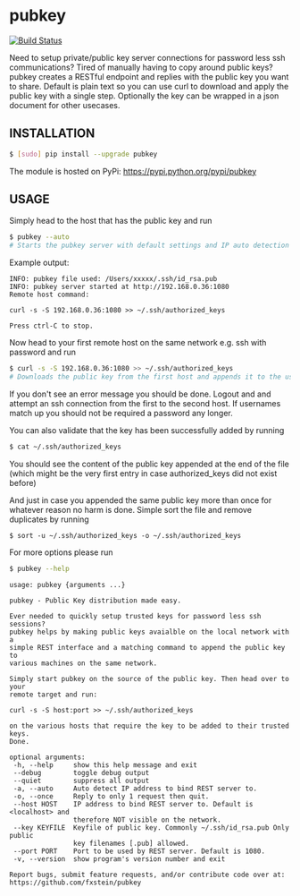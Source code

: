 # pubkey
[![Build Status](https://travis-ci.org/fxstein/pubkey.svg?branch=master)](https://travis-ci.org/fxstein/pubkey)

Need to setup private/public key server connections for password less ssh communications? Tired of manually having to copy around public keys? pubkey creates a RESTful endpoint and replies with the public key you want to share. Default is plain text so you can use curl to download and apply the public key with a single step. Optionally the key can be wrapped in a json document for other usecases.

INSTALLATION
------------
```bash
$ [sudo] pip install --upgrade pubkey
```
The module is hosted on PyPi: https://pypi.python.org/pypi/pubkey

USAGE
-----

Simply head to the host that has the public key and run

```bash
$ pubkey --auto
# Starts the pubkey server with default settings and IP auto detection
```
Example output:
```
INFO: pubkey file used: /Users/xxxxx/.ssh/id_rsa.pub
INFO: pubkey server started at http://192.168.0.36:1080
Remote host command:

curl -s -S 192.168.0.36:1080 >> ~/.ssh/authorized_keys

Press ctrl-C to stop.

```
Now head to your first remote host on the same network e.g. ssh with password and run
```bash
$ curl -s -S 192.168.0.36:1080 >> ~/.ssh/authorized_keys
# Downloads the public key from the first host and appends it to the users authorized_keys
```
If you don't see an error message you should be done. Logout and and attempt an ssh connection from the first to the second host. If usernames match up you should not be required a password any longer.

You can also validate that the key has been successfully added by running
```bash
$ cat ~/.ssh/authorized_keys
```
You should see the content of the public key appended at the end of the file (which might be the very first entry in case authorized_keys did not exist before)

And just in case you appended the same public key more than once for whatever reason no harm is done. Simple sort the file and remove duplicates by running
```
$ sort -u ~/.ssh/authorized_keys -o ~/.ssh/authorized_keys
```

For more options please run
```bash
$ pubkey --help
```
```
usage: pubkey {arguments ...}

pubkey - Public Key distribution made easy.

Ever needed to quickly setup trusted keys for password less ssh sessions?
pubkey helps by making public keys avaialble on the local network with a
simple REST interface and a matching command to append the public key to
various machines on the same network.

Simply start pubkey on the source of the public key. Then head over to your
remote target and run:

curl -s -S host:port >> ~/.ssh/authorized_keys

on the various hosts that require the key to be added to their trusted keys.
Done.

optional arguments:
 -h, --help     show this help message and exit
 --debug        toggle debug output
 --quiet        suppress all output
 -a, --auto     Auto detect IP address to bind REST server to.
 -o, --once     Reply to only 1 request then quit.
 --host HOST    IP address to bind REST server to. Default is <localhost> and
                therefore NOT visible on the network.
 --key KEYFILE  Keyfile of public key. Commonly ~/.ssh/id_rsa.pub Only public
                key filenames [.pub] allowed.
 --port PORT    Port to be used by REST server. Default is 1080.
 -v, --version  show program's version number and exit

Report bugs, submit feature requests, and/or contribute code over at:
https://github.com/fxstein/pubkey
```
